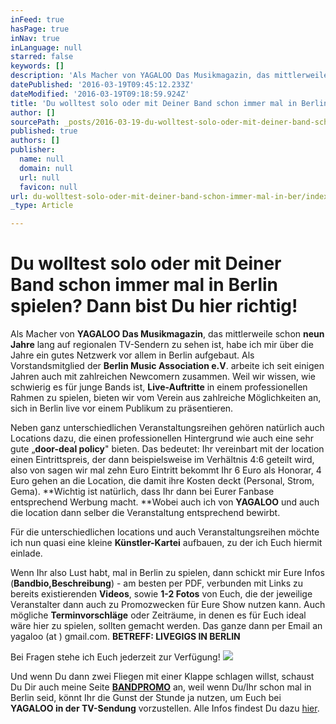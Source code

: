 ```yaml
---
inFeed: true
hasPage: true
inNav: true
inLanguage: null
starred: false
keywords: []
description: 'Als Macher von YAGALOO Das Musikmagazin, das mittlerweile schon neun Jahre lang auf regionalen TV-Sendern zu sehen ist, habe ich mir über die Jahre ein gutes Netzwerk vor allem in Berlin aufgebaut. Als Vorstandsmitglied der Berlin Music Association e.V. arbeite ich seit einigen Jahren auch mit zahlreichen Newcomern zusammen. Weil wir wissen, wie schwierig es für junge Bands ist, Live-Auftritte in einem professionellen Rahmen zu spielen, bieten wir vom Verein aus zahlreiche Möglichkeiten an, sich in Berlin live vor einem Publikum zu präsentieren.'
datePublished: '2016-03-19T09:45:12.233Z'
dateModified: '2016-03-19T09:18:59.924Z'
title: 'Du wolltest solo oder mit Deiner Band schon immer mal in Berlin spielen? Dann bist Du hier richtig!'
author: []
sourcePath: _posts/2016-03-19-du-wolltest-solo-oder-mit-deiner-band-schon-immer-mal-in-ber.md
published: true
authors: []
publisher:
  name: null
  domain: null
  url: null
  favicon: null
url: du-wolltest-solo-oder-mit-deiner-band-schon-immer-mal-in-ber/index.html
_type: Article

---
```

# Du wolltest solo oder mit Deiner Band schon immer mal in Berlin spielen? Dann bist Du hier richtig!

Als Macher von **YAGALOO Das Musikmagazin**, das mittlerweile schon **neun Jahre** lang auf regionalen TV-Sendern zu sehen ist, habe ich mir über die Jahre ein gutes Netzwerk vor allem in Berlin aufgebaut. Als Vorstandsmitglied der **Berlin Music Association e.V**. arbeite ich seit einigen Jahren auch mit zahlreichen Newcomern zusammen. Weil wir wissen, wie schwierig es für junge Bands ist, **Live-Auftritte** in einem professionellen Rahmen zu spielen, bieten wir vom Verein aus zahlreiche Möglichkeiten an, sich in Berlin live vor einem Publikum zu präsentieren.

Neben ganz unterschiedlichen Veranstaltungsreihen gehören natürlich auch Locations dazu, die einen professionellen Hintergrund wie auch eine sehr gute „**door-deal policy**" bieten. Das bedeutet: Ihr vereinbart mit der location einen Eintrittspreis, der dann beispielsweise im Verhältnis 4:6 geteilt wird, also von sagen wir mal zehn Euro Eintritt bekommt Ihr 6 Euro als Honorar, 4 Euro gehen an die Location, die damit ihre Kosten deckt (Personal, Strom, Gema). **Wichtig ist natürlich, dass Ihr dann bei Eurer Fanbase entsprechend Werbung macht. **Wobei auch ich von **YAGALOO** und auch die location dann selber die Veranstaltung entsprechend bewirbt.

Für die unterschiedlichen locations und auch Veranstaltungsreihen möchte ich nun quasi eine kleine **Künstler-Kartei** aufbauen, zu der ich Euch hiermit einlade.

Wenn Ihr also Lust habt, mal in Berlin zu spielen, dann schickt mir Eure Infos (**Bandbio,Beschreibung**) - am besten per PDF, verbunden mit Links zu bereits existierenden **Videos**, sowie **1-2 Fotos** von Euch, die der jeweilige Veranstalter dann auch zu Promozwecken für Eure Show nutzen kann. Auch mögliche **Terminvorschläge** oder Zeiträume, in denen es für Euch ideal wäre hier zu spielen, sollten gemacht werden. Das ganze dann per Email an yagaloo (at ) gmail.com. **BETREFF: LIVEGIGS IN BERLIN**

Bei Fragen stehe ich Euch jederzeit zur Verfügung!
![](https://the-grid-user-content.s3-us-west-2.amazonaws.com/6b61f967-b78f-4e78-9ddb-9372751e973f.jpg)

Und wenn Du dann zwei Fliegen mit einer Klappe schlagen willst, schaust Du Dir auch meine Seite [**BANDPROMO**][0] an, weil wenn Du/Ihr schon mal in Berlin seid, könnt Ihr die Gunst der Stunde ja nutzen, um Euch bei **YAGALOO in der TV-Sendung** vorzustellen. Alle Infos findest Du dazu [hier][0].

[0]: https://thegrid.ai/howiesyagaloo/tv-und-online-promotion-fur-dich-und-deine-band/